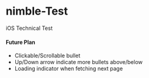 # nimble-Test
iOS Technical Test

#### Future Plan
- Clickable/Scrollable bullet
- Up/Down arrow indicate more bullets above/below
- Loading indicator when fetching next page